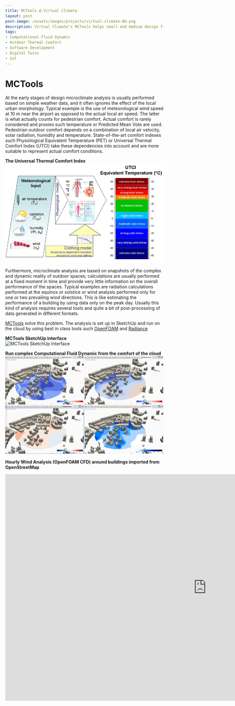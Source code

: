 ```yaml
---
title: MCTools @ Virtual Climate
layout: post
post-image: /assets/images/projects/virtual-climate-00.png
description: Virtual Climate's MCTools helps small and medium design firms deliver complex outdoor comfort analyses via a simple SketchUp interface. Access virtually unlimited resources on the cloud for CFD analysis without ever leaving SketchUp
tags:
- Computational Fluid Dynamic
- Outdoor Thermal Comfort
- Software Development
- Digital Twins
- IoT
---
```


# MCTools
At the early stages of design microclimate analysis is usually performed based on simple weather data, and it often ignores the effect of the local urban morphology. Typical example is the use of meteorological wind speed at 10 m near the airport as opposed to the actual local air speed. The latter is what actually counts for pedestrian comfort.
Actual comfort is rarely considered and proxies such temperature or Predicted Mean Vote are used. Pedestrian outdoor comfort depends on a combination of local air velocity, solar radiation, humidity and temperature. State-of-the-art comfort indexes such Physiological Equivalent Temperature (PET) or Universal Thermal Comfort Index (UTCI) take these dependencies into account and are more suitable to represent actual comfort conditions.

**The Universal Thermal Comfort Index**<br>
![UTCI](/assets/images/projects/virtual-climate-UTCI.png)

Furthermore, microclimate analysis are based on snapshots of the complex and dynamic reality of outdoor spaces; calculations are usually performed at a fixed moment in time and provide very little information on the overall performance of the spaces. Typical examples are radiation calculations performed at the equinox or solstice or wind analysis performed only for one or two prevailing wind directions. This is like estimating the performance of a building by using data only on the peak day.
Usually this kind of analysis requires several tools and quite a bit of post-processing of data generated in different formats.

[MCTools](https://www.virtual-climate.com) solve this problem. The analysis is set up in SketchUp and run on the cloud by using best in class tools such [OpenFOAM](https://openfoam.org/) and [Radiance](https://www.radiance-online.org/)

**MCTools SketchUp interface**<br>
![MCTools SketchUp Interface](/assets/images/projects/virtual-climate-01.png)

**Run complex Computational Fluid Dynamic from the comfort of the cloud**<br>
![CFD analysis](/assets/images/projects/virtual-climate-02.png)

**Hourly Wind Analysis (OpenFOAM CFD) around buildings imported from OpenStreetMap**<br>
<iframe width="1280" height="720" src="https://www.youtube.com/embed/jXbAPUIa5g0" title="YouTube video player" frameborder="0" allow="accelerometer; autoplay; clipboard-write; encrypted-media; gyroscope; picture-in-picture" allowfullscreen></iframe>